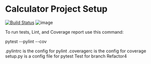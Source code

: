# Calculator Project Setup
[![Build Status](https://app.travis-ci.com/LuisB3/calc2.svg?branch=Refactor4)](https://app.travis-ci.com/LuisB3/calc2)
![image](https://user-images.githubusercontent.com/522095/142708851-e56b9bf3-6efd-4f3c-b2bb-f2f984d9539e.png)

To run tests, Lint, and Coverage report use this command:

pytest  --pylint --cov

.pylintrc is the config for pylint
.coveragerc is the config for coverage
setup.py is a config file for pytest
Test for branch Refactor4
